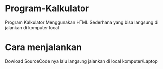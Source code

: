 # Program-Kalkulator
Program Kalkulator Menggunakan HTML Sederhana yang bisa langsung di jalankan di komputer local 
# Cara menjalankan
Dowload SourceCode nya lalu langsung jalankan di local komputer/Laptop
